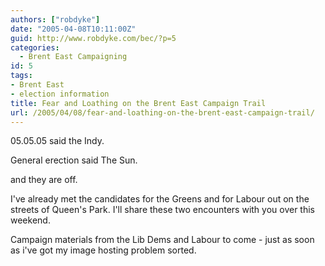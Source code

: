 ```yaml
---
authors: ["robdyke"]
date: "2005-04-08T10:11:00Z"
guid: http://www.robdyke.com/bec/?p=5
categories:
  - Brent East Campaigning
id: 5
tags:
- Brent East
- election information
title: Fear and Loathing on the Brent East Campaign Trail
url: /2005/04/08/fear-and-loathing-on-the-brent-east-campaign-trail/
---
```

05.05.05 said the Indy.
  
General erection said The Sun.

and they are off.

I've already met the candidates for the Greens and for Labour out on the streets of Queen's Park. I'll share these two encounters with you over this weekend.

Campaign materials from the Lib Dems and Labour to come - just as soon as i've got my image hosting problem sorted.